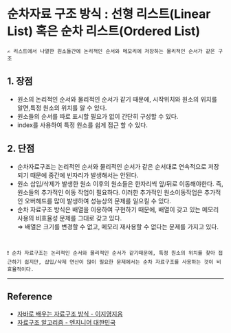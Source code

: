 # 순차자료 구조 방식 : 선형 리스트(Linear List) 혹은 순차 리스트(Ordered List)

    ✍️ 리스트에서 나열한 원소들간에 논리적인 순서와 메모리에 저장하는 물리적인 순서가 같은 구조

## 1. 장점
- 원소의 논리적인 순서와 물리적인 순서가 같기 때문에, 시작위치와 원소의 위치를 알면,특정 원소의 위치를 알 수 있다.
- 원소들의 순서를 따로 표시할 필요가 없이 간단히 구성할 수 있다.
- index를 사용하여 특정 원소를 쉽게 접근 할 수 있다.

## 2. 단점
- 순차자료구조는 논리적인 순서와 물리적인 순서가 같은 순서대로 연속적으로 저장되기 때문에 중간에 빈자리가 발생해서는 안된다.
- 원소 삽입/삭제가 발생한 원소 이후의 원소들은 한자리씩 앞/뒤로 이동해야한다. 즉, 원소들의 추가적인 이동 작업이 필요하다. 이러한 추가적인 원소이동작업은 추가적인 오버헤드를 많이 발생하여 성능상의 문제를 일으킬 수 있다.
- 순차 자료구조 방식은 배열을 이용하여 구현하기 때문에, 배열이 갖고 있는 메모리 사용의 비효율성 문제를 그대로 갖고 있다.   
⇒  배열은 크기를 변경할 수 없고, 메모리 재사용할 수 없다는 문제를 가지고 있다.

`` ``

    ❗ 순차 자료구조는 논리적인 순서와 물리적인 순서가 같기때문에, 특정 원소의 위치를 찾아 접근하기 쉽지만, 삽입/삭제 연산이 많이 필요한 문제에서는 순차 자료구조를 사용하는 것이 비효율적이다.
    
---

## Reference

- [자바로 배우는 자료구조 방식 - 이지영지음](http://www.yes24.com/Product/Goods/9345752)
- [자료구조 알고리즘 - 엔지니어 대한민국](https://www.youtube.com/user/damazzang)